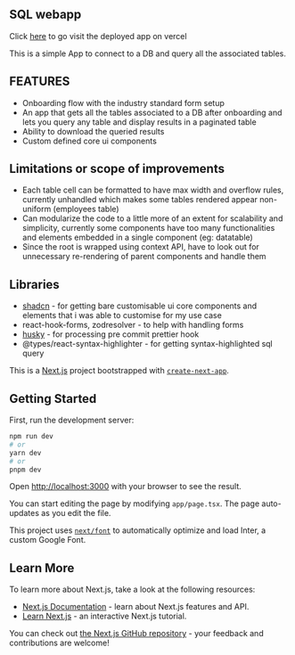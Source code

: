 ## SQL webapp

Click [here](https://atlan-sql-webapp.vercel.app/) to go visit the deployed app on vercel

This is a simple App to connect to a DB and query all the associated tables.

## FEATURES

- Onboarding flow with the industry standard form setup
- An app that gets all the tables associated to a DB after onboarding and lets you query any table and display results in a paginated table
- Ability to download the queried results
- Custom defined core ui components

## Limitations or scope of improvements
-  Each table cell can be formatted to have max width and overflow rules, currently unhandled which makes some tables rendered appear non-uniform (employees table)
-  Can modularize the code to a little more of an extent for scalability and simplicity, currently some components have too many functionalities and elements embedded in a single component (eg: datatable)
-  Since the root is wrapped using context API, have to look out for unnecessary re-rendering of parent components and handle them

## Libraries
- [shadcn](https://ui.shadcn.com/) - for getting bare customisable ui core components and elements that i was able to customise for my use case
- react-hook-forms, zodresolver - to help with handling forms
- [husky](https://typicode.github.io/husky/) - for processing pre commit prettier hook
- @types/react-syntax-highlighter - for getting syntax-highlighted sql query



This is a [Next.js](https://nextjs.org/) project bootstrapped with [`create-next-app`](https://github.com/vercel/next.js/tree/canary/packages/create-next-app).

## Getting Started

First, run the development server:

```bash
npm run dev
# or
yarn dev
# or
pnpm dev
```

Open [http://localhost:3000](http://localhost:3000) with your browser to see the result.

You can start editing the page by modifying `app/page.tsx`. The page auto-updates as you edit the file.

This project uses [`next/font`](https://nextjs.org/docs/basic-features/font-optimization) to automatically optimize and load Inter, a custom Google Font.

## Learn More

To learn more about Next.js, take a look at the following resources:

- [Next.js Documentation](https://nextjs.org/docs) - learn about Next.js features and API.
- [Learn Next.js](https://nextjs.org/learn) - an interactive Next.js tutorial.

You can check out [the Next.js GitHub repository](https://github.com/vercel/next.js/) - your feedback and contributions are welcome!


